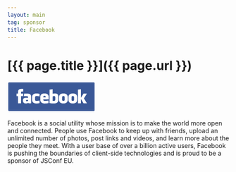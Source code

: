 ```yaml
---
layout: main
tag: sponsor
title: Facebook
---
```


# [{{ page.title }}]({{ page.url }})

<img src="/images/sponsor-logos/facebook.png" class="sponsor" />

Facebook is a social utility whose mission is to make the world more open and connected. People use Facebook to keep up with friends, upload an unlimited number of photos, post links and videos, and learn more about the people they meet.  With a user base of over a billion active users, Facebook is pushing the boundaries of client-side technologies and is proud to be a sponsor of JSConf EU.
